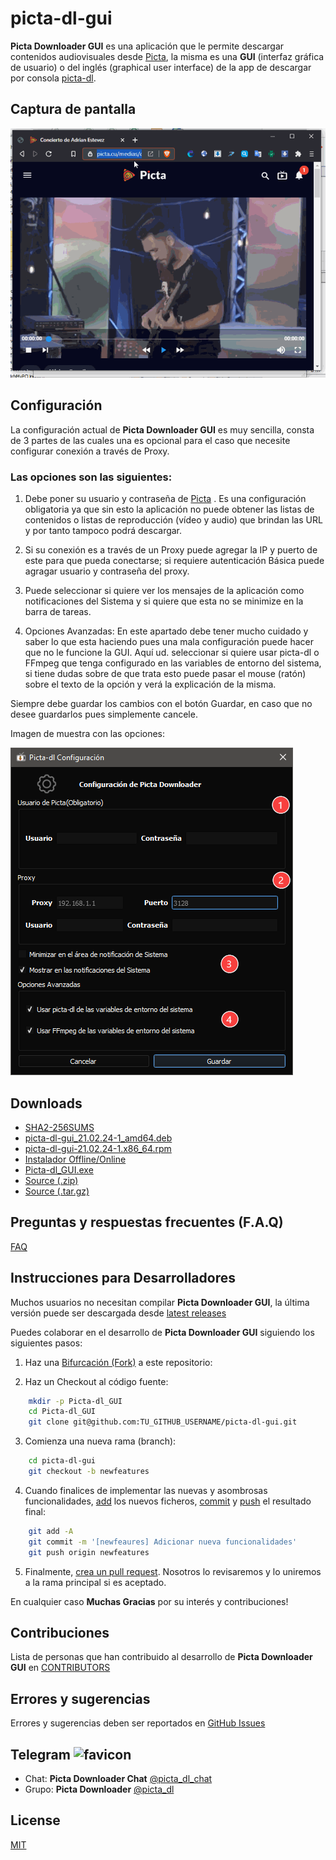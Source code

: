 # picta-dl-gui
__Picta Downloader GUI__ es una aplicación que le permite descargar contenidos audiovisuales desde [Picta](https://www.picta.cu), la misma es una __GUI__ (interfaz gráfica de usuario) o del inglés
(graphical user interface) de la app de descargar por consola [picta-dl](https://github.com/oleksis/picta-dl).

## Captura de pantalla
![picta-dl-gui main window](docs/picta-dl-gui-actual.gif)

## Configuración
La configuración actual de __Picta Downloader GUI__ es muy sencilla, consta de 3 partes de las cuales una es opcional para el caso que necesite configurar conexión a través de Proxy.

### Las opciones son las siguientes:

1. Debe poner su usuario y contraseña de [Picta](https://www.picta.cu) . Es una configuración obligatoria ya que sin esto la aplicación no puede obtener las listas de contenidos o listas de  reproducción (vídeo y audio) que brindan las URL y por tanto tampoco podrá descargar.

2. Si su conexión es a través de un Proxy puede agregar la IP y puerto de este para que pueda conectarse; si requiere autenticación Básica puede agragar usuario y contraseña del proxy.

3. Puede seleccionar si quiere ver los mensajes de la aplicación como notificaciones del Sistema y si quiere que esta no se minimize en la barra de tareas.

4. Opciones Avanzadas: En este apartado debe tener mucho cuidado y saber lo que esta haciendo pues una mala configuración puede hacer que no le funcione la GUI. Aquí ud. seleccionar si quiere usar picta-dl o FFmpeg que tenga configurado en las variables de entorno del sistema, si tiene dudas sobre de que trata esto puede pasar el mouse (ratón) sobre el texto de la opción y verá la explicación de la misma.

Siempre debe guardar los cambios con el botón Guardar, en caso que no desee guardarlos pues simplemente cancele.

Imagen de muestra con las opciones:

![picta-dl-gui config window](Resources/Ayuda/picta-dl-config.png)

## Downloads
* [SHA2-256SUMS](https://github.com/oleksis/picta-dl-gui/releases/download/v0.12.26/SHA2-256SUMS)
* [picta-dl-gui_21.02.24-1_amd64.deb](https://github.com/oleksis/picta-dl-gui/releases/download/v0.12.26/picta-dl-gui_21.02.24-1_amd64.deb)
* [picta-dl-gui-21.02.24-1.x86_64.rpm](https://github.com/oleksis/picta-dl-gui/releases/download/v0.12.26/picta-dl-gui-21.02.24-1.x86_64.rpm)
* [Instalador Offline/Online](https://github.com/oleksis/picta-dl-gui/releases/download/v0.12.26/PictaDownloaderGUI-Installer.exe)
* [Picta-dl_GUI.exe](https://github.com/oleksis/picta-dl-gui/releases/download/v0.12.26/Picta-dl_GUI.exe)
* [Source (.zip)](https://github.com/oleksis/picta-dl-gui/archive/v0.12.26.zip)
* [Source (.tar.gz)](https://github.com/oleksis/picta-dl-gui/archive/v0.12.26.tar.gz)

## Preguntas y respuestas frecuentes (F.A.Q)
[FAQ](docs/faq.md)

## Instrucciones para Desarrolladores
Muchos usuarios no necesitan compilar __Picta Downloader GUI__, la última versión puede ser descargada desde [latest releases](https://github.com/oleksis/picta-dl-gui/releases/latest)

Puedes colaborar en el desarrollo de __Picta Downloader GUI__ siguiendo los siguientes pasos:

1. Haz una [Bifurcación (Fork)](https://github.com/oleksis/picta-dl-gui/fork) a este repositorio:

2. Haz un Checkout al código fuente:
```bash		
    mkdir -p Picta-dl_GUI
    cd Picta-dl_GUI
    git clone git@github.com:TU_GITHUB_USERNAME/picta-dl-gui.git
```
3. Comienza una nueva rama (branch):
```bash	
    cd picta-dl-gui
    git checkout -b newfeatures
```
4. Cuando finalices de implementar las nuevas y asombrosas funcionalidades, [add](https://git-scm.com/docs/git-add) los nuevos ficheros, [commit](https://git-scm.com/docs/git-commit) y [push](https://git-scm.com/docs/git-push) el resultado final:
```bash	
    git add -A
    git commit -m '[newfeaures] Adicionar nueva funcionalidades'
    git push origin newfeatures
```
5. Finalmente, [crea un pull request](https://help.github.com/articles/creating-a-pull-request). Nosotros lo revisaremos y lo uniremos a la rama principal si es aceptado.

En cualquier caso __Muchas Gracias__ por su interés y contribuciones!

## Contribuciones
Lista de personas que han contribuido al desarrollo de __Picta Downloader GUI__ en [CONTRIBUTORS](CONTRIBUTORS.md)

## Errores y sugerencias

Errores y sugerencias deben ser reportados en [ GitHub Issues](https://github.com/oleksis/picta-dl-gui/issues)

## Telegram ![favicon](https://telegram.org/favicon.ico?3)
* Chat: __Picta Downloader Chat__ [@picta_dl_chat](https://t.me/picta_dl_chat)
* Grupo: __Picta Downloader__ [@picta_dl](https://t.me/picta_dl)

## License
[MIT](LICENSE)
